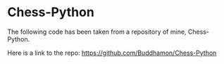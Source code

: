 # Chess-Python

The following code has been taken from a repository of mine, Chess-Python. 

Here is a link to the repo: https://github.com/Buddhamon/Chess-Python
